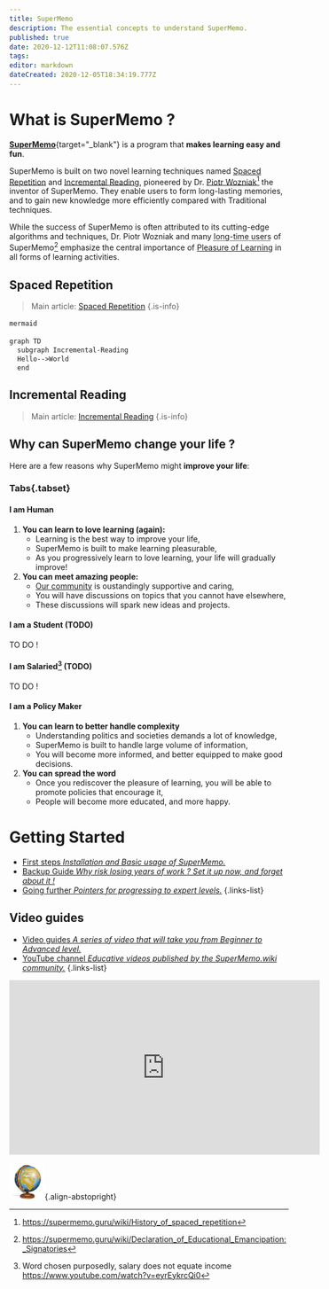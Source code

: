 ```yaml
---
title: SuperMemo
description: The essential concepts to understand SuperMemo.
published: true
date: 2020-12-12T11:08:07.576Z
tags: 
editor: markdown
dateCreated: 2020-12-05T18:34:19.777Z
---
```


# What is SuperMemo ?

[**SuperMemo**](https://super-memo.com/supermemo18.html){target="_blank"} is a program that **makes learning easy and fun**.

SuperMemo is built on two novel learning techniques named [Spaced Repetition](/learning/spaced-repetition) and [Incremental Reading](/learning/incremental-reading), pioneered by Dr. [Piotr Wozniak](/supermemo/piotr-wozniak)[^1] the inventor of SuperMemo. They enable users to form long-lasting memories, and to gain new knowledge more efficiently compared with Traditional techniques.

While the success of SuperMemo is often attributed to its cutting-edge  algorithms and techniques, Dr. Piotr Wozniak and many <abbr title="Users who have been using SuperMemo for a duration ranging from a few years, up to several decades.">long-time users</abbr> of SuperMemo[^2] emphasize the central importance of [Pleasure of Learning](/learning/pleasure-of-learning) in all forms of learning activities.

## Spaced Repetition

> Main article: [Spaced Repetition](/learning/spaced-repetition)
{.is-info}

```kroki
mermaid

graph TD
  subgraph Incremental-Reading
  Hello-->World
  end

```

## Incremental Reading
> Main article: [Incremental Reading](/learning/incremental-reading)
{.is-info}

## Why can SuperMemo change your life ?

Here are a few reasons why SuperMemo might **improve your life**:

### Tabs{.tabset}
#### I am Human

1. **You can learn to love learning (again):**
    - Learning is the best way to improve your life,
    - SuperMemo is built to make learning pleasurable,
    - As you progressively learn to love learning, your life will gradually improve!
2. **You can meet amazing people:**
    - [Our community](https://discord.gg/vUQhqCT) is oustandingly supportive and caring,
    - You will have discussions on topics that you cannot have elsewhere,
    - These discussions will spark new ideas and projects.

#### I am a Student (TODO)

TO DO !

#### I am Salaried[^3] (TODO)

TO DO !

#### I am a Policy Maker

1. **You can learn to better handle complexity**
    - Understanding politics and societies demands a lot of knowledge,
    - SuperMemo is built to handle large volume of information,
    - You will become more informed, and better equipped to make good decisions.
2. **You can spread the word**
    - Once you rediscover the pleasure of learning, you will be able to promote policies that encourage it,
    - People will become more educated, and more happy.

# Getting Started

- [First steps *Installation and Basic usage of SuperMemo.*](/supermemo/first-steps)
- [Backup Guide *Why risk losing years of work ? Set it up now, and forget about it !*](/supermemo/backup-guide)
- [Going further *Pointers for progressing to expert levels.*](/supermemo/going-further)
{.links-list}


## Video guides

- [Video guides *A series of video that will take you from Beginner to Advanced level.*](https://www.youtube.com/playlist?list=PL7RwmzKKAH8eKbDpOe5e-Omfp2Zqed6U1)
- [YouTube channel *Educative videos published by the SuperMemo.wiki community.*](https://www.youtube.com/channel/UCMdkN_8gHPn5vlYDe2ScrxQ)
{.links-list}

<div class="mt-8">
  <iframe width="560" height="315" src="https://www.youtube-nocookie.com/embed/i33BTuwTgAs" frameborder="0" allow="accelerometer; autoplay; clipboard-write; encrypted-media; gyroscope; picture-in-picture" allowfullscreen></iframe>
</div>

[^1]: https://supermemo.guru/wiki/History_of_spaced_repetition
[^2]: https://supermemo.guru/wiki/Declaration_of_Educational_Emancipation:_Signatories
[^3]: Word chosen purposedly, salary does not equate income https://www.youtube.com/watch?v=eyrEykrcQi0

![SuperMemo.wiki](/supermemo-64.png){.align-abstopright}
